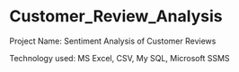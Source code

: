 # Customer_Review_Analysis

Project Name: Sentiment Analysis of Customer Reviews

Technology used: MS Excel, CSV, My SQL, Microsoft SSMS
